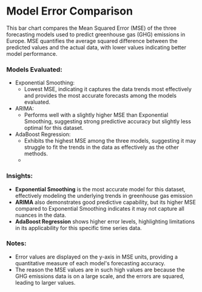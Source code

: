 # Model Error Comparison

This bar chart compares the Mean Squared Error (MSE) of the three forecasting models used to predict greenhouse gas (GHG)
emissions in Europe. MSE quantifies the average squared difference between the predicted values and the actual data, with 
lower values indicating better model performance.

### Models Evaluated:
- Exponential Smoothing:
  - Lowest MSE, indicating it captures the data trends most effectively and provides the most accurate 
forecasts among the models evaluated.
- ARIMA:
  - Performs well with a slightly higher MSE than Exponential Smoothing, suggesting strong predictive accuracy but slightly less optimal for this dataset.
- AdaBoost Regression:
  - Exhibits the highest MSE among the three models, suggesting it may struggle to fit the trends in the data as effectively as the other methods.
  - 
### Insights:
- **Exponential Smoothing** is the most accurate model for this dataset, effectively modeling the underlying trends in greenhouse gas emission
- **ARIMA** also demonstrates good predictive capability, but its higher MSE compared to Exponential Smoothing indicates it may not capture all nuances in the data.
- **AdaBoost Regression** shows higher error levels, highlighting limitations in its applicability for this specific time series data.

### Notes:
- Error values are displayed on the y-axis in MSE units, providing a quantitative measure of each model's forecasting accuracy.
- The reason the MSE values are in such high values are because the GHG emissions data is on a large scale, 
and the errors are squared, leading to larger values.
